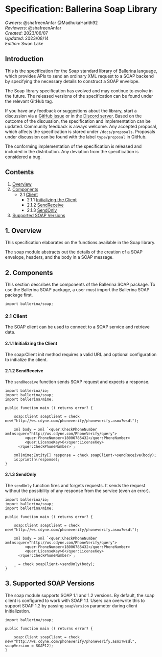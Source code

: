 # Specification: Ballerina Soap Library

_Owners_: @shafreenAnfar @MadhukaHarith92  
_Reviewers_: @shafreenAnfar  
_Created_: 2023/06/07  
_Updated_: 2023/08/14  
_Edition_: Swan Lake

## Introduction
This is the specification for the Soap standard library of [Ballerina language](https://ballerina.io/), which provides APIs to send an ordinary XML request to a SOAP backend by specifying the necessary details to construct a SOAP envelope.

The Soap library specification has evolved and may continue to evolve in the future. The released versions of the specification can be found under the relevant GitHub tag.

If you have any feedback or suggestions about the library, start a discussion via a [GitHub issue](https://github.com/ballerina-platform/ballerina-standard-library/issues) or in the [Discord server](https://discord.gg/ballerinalang). Based on the outcome of the discussion, the specification and implementation can be updated. Community feedback is always welcome. Any accepted proposal, which affects the specification is stored under `/docs/proposals`. Proposals under discussion can be found with the label `type/proposal` in GitHub.

The conforming implementation of the specification is released and included in the distribution. Any deviation from the specification is considered a bug.

## Contents

1. [Overview](#1-overview)
2. [Components](#2-components)
   * 2.1 [Client](#21-client)
       * 2.1.1 [Initializing the Client](#211-initializing-the-client)
       * 2.1.2 [SendReceive](#211-sendreceive)
       * 2.1.3 [SendOnly](#213-sendonly)
3. [Supported SOAP Versions](#3-supported-soap-versions)

## 1. Overview
This specification elaborates on the functions available in the Soap library.

The soap module abstracts out the details of the creation of a SOAP envelope, headers, and the body in a SOAP message.

## 2. Components
This section describes the components of the Ballerina SOAP package. To use the Ballerina SOAP package, a user must import the Ballerina SOAP package first.
```ballerina
import ballerina/soap;
```

### 2.1 Client

The SOAP client can be used to connect to a SOAP service and retrieve data. 

#### 2.1.1 Initializing the Client

The soap:Client init method requires a valid URL and optional configuration to initialize the client.

#### 2.1.2 SendReceive

The `sendReceive` function sends SOAP request and expects a response.

```ballerina
import ballerina/io;
import ballerina/soap;
import ballerina/mime;
  
public function main () returns error? {

    soap:Client soapClient = check new("http://ws.cdyne.com/phoneverify/phoneverify.asmx?wsdl");

    xml body = xml `<quer:CheckPhoneNumber xmlns:quer="http://ws.cdyne.com/PhoneVerify/query"> 
         <quer:PhoneNumber>18006785432</quer:PhoneNumber>
         <quer:LicenseKey>0</quer:LicenseKey>
      </quer:CheckPhoneNumber>`;

    xml|mime:Entity[] response = check soapClient->sendReceive(body);
    io:println(response);
}
```

#### 2.1.3 SendOnly

The `sendOnly` function fires and forgets requests. It sends the request without the possibility of any response from the service (even an error).

```ballerina
import ballerina/io;
import ballerina/soap;
import ballerina/mime;
  
public function main () returns error? {

    soap:Client soapClient = check new("http://ws.cdyne.com/phoneverify/phoneverify.asmx?wsdl");

    xml body = xml `<quer:CheckPhoneNumber xmlns:quer="http://ws.cdyne.com/PhoneVerify/query"> 
         <quer:PhoneNumber>18006785432</quer:PhoneNumber>
         <quer:LicenseKey>0</quer:LicenseKey>
      </quer:CheckPhoneNumber>`;

    _ = check soapClient->sendOnly(body);
}
```

## 3. Supported SOAP Versions

The soap module supports SOAP 1.1 and 1.2 versions. By default, the soap client is configured to work with SOAP 1.1. Users can overwrite this to support SOAP 1.2 by passing `soapVersion`
parameter during client initialization.

```ballerina
import ballerina/soap;
  
public function main () returns error? {

    soap:Client soapClient = check new("http://ws.cdyne.com/phoneverify/phoneverify.asmx?wsdl", soapVersion = SOAP12);
}
```
